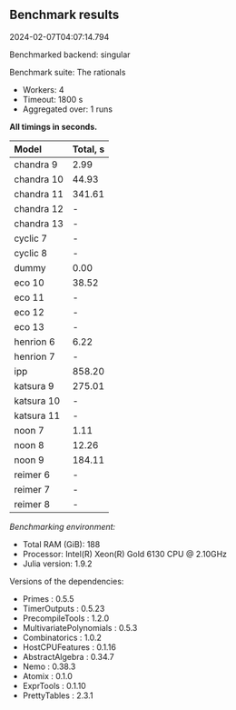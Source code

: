 ## Benchmark results

2024-02-07T04:07:14.794

Benchmarked backend: singular

Benchmark suite: The rationals

- Workers: 4
- Timeout: 1800 s
- Aggregated over: 1 runs

**All timings in seconds.**

|Model|Total, s|
|:----|---|
|chandra 9|2.99|
|chandra 10|44.93|
|chandra 11|341.61|
|chandra 12| - |
|chandra 13| - |
|cyclic 7| - |
|cyclic 8| - |
|dummy|0.00|
|eco 10|38.52|
|eco 11| - |
|eco 12| - |
|eco 13| - |
|henrion 6|6.22|
|henrion 7| - |
|ipp|858.20|
|katsura 9|275.01|
|katsura 10| - |
|katsura 11| - |
|noon 7|1.11|
|noon 8|12.26|
|noon 9|184.11|
|reimer 6| - |
|reimer 7| - |
|reimer 8| - |

*Benchmarking environment:*

* Total RAM (GiB): 188
* Processor: Intel(R) Xeon(R) Gold 6130 CPU @ 2.10GHz
* Julia version: 1.9.2

Versions of the dependencies:

* Primes : 0.5.5
* TimerOutputs : 0.5.23
* PrecompileTools : 1.2.0
* MultivariatePolynomials : 0.5.3
* Combinatorics : 1.0.2
* HostCPUFeatures : 0.1.16
* AbstractAlgebra : 0.34.7
* Nemo : 0.38.3
* Atomix : 0.1.0
* ExprTools : 0.1.10
* PrettyTables : 2.3.1
